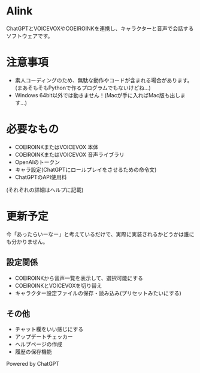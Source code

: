 # AIink
ChatGPTとVOICEVOXやCOEIROINKを連携し、キャラクターと音声で会話するソフトウェアです。


# 注意事項
- 素人コーディングのため、無駄な動作やコードが含まれる場合があります。(まあそもそもPythonで作るプログラムでもないけどね...)
- Windows 64bit以外では動きません！(Macが手に入ればMac版も出します...)


# 必要なもの
- COEIROINKまたはVOICEVOX 本体
- COEIROINKまたはVOICEVOX 音声ライブラリ
- OpenAIのトークン
- キャラ設定(ChatGPTにロールプレイをさせるための命令文)
- ChatGPTのAPI使用料

(それぞれの詳細はヘルプに記載)


# 更新予定
今「あったらいーなー」と考えているだけで、実際に実装されるかどうかは誰にも分かりません。
## 設定関係
- COEIROINKから音声一覧を表示して、選択可能にする
- COEIROINKとVOICEVOXを切り替え
- キャラクター設定ファイルの保存・読み込み(プリセットみたいにする)
## その他
- チャット欄をいい感じにする
- アップデートチェッカー
- ヘルプページの作成
- 履歴の保存機能

Powered by ChatGPT
